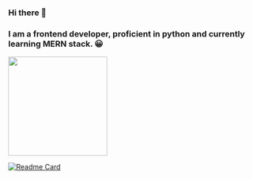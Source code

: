 ### Hi there 👋
### I am a frontend developer, proficient in python and currently learning MERN stack. 😀

<a href="https://github.com/daniya-sohail26/convoychat">
  <img height=200 align="center" src="https://github-readme-stats.vercel.app/api/top-langs?username=daniya-sohail26&layout=compact&langs_count=8&card_width=320" />
</a>
<style>
  .a{
      margin-bottom:20px;
    }
</style>

[![Readme Card](https://github-readme-stats.vercel.app/api/pin/?username=daniya-sohail26&repo=portfolio_website)](https://github.com/daniya-sohail26/portfolio_website&show_owner=true)
